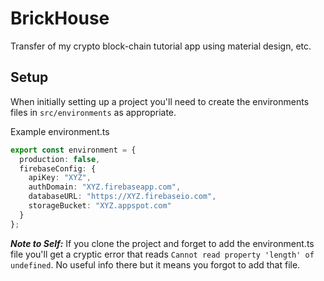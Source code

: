 # BrickHouse

Transfer of my crypto block-chain tutorial app using material design, etc.

## Setup

When initially setting up a project you'll need to create the environments files in `src/environments` as appropriate.

Example environment.ts
```typescript
export const environment = {
  production: false,
  firebaseConfig: {
    apiKey: "XYZ",
    authDomain: "XYZ.firebaseapp.com",
    databaseURL: "https://XYZ.firebaseio.com",
    storageBucket: "XYZ.appspot.com"
  }
};
```

***Note to Self:*** If you clone the project and forget to add the environment.ts file you'll get a cryptic error that reads `Cannot read property 'length' of undefined`.  No useful info there but it means you forgot to add that file.
